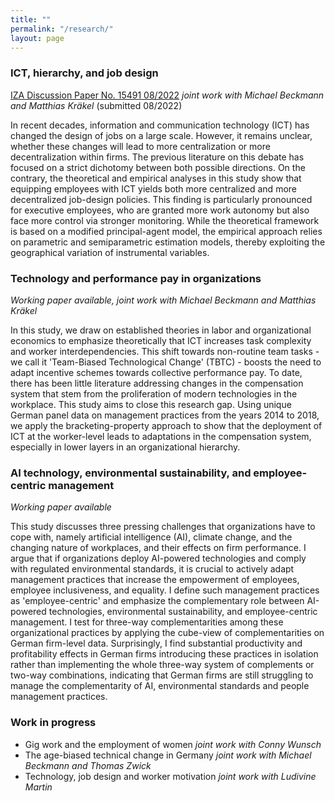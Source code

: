 ```yaml
---
title: ""
permalink: "/research/"
layout: page
---
```


### ICT, hierarchy, and job design 
[IZA Discussion Paper No. 15491 08/2022](https://www.iza.org/publications/dp/15491/information-and-communication-technology-hierarchy-and-job-design) *joint work with Michael Beckmann and Matthias Kräkel* (submitted 08/2022)

In recent decades, information and communication technology (ICT) has changed the design of jobs on a large scale. However, it remains unclear, whether these changes will lead to more centralization or more decentralization within firms. The previous literature on this debate has focused on a strict dichotomy between both possible directions. On the contrary, the theoretical and empirical analyses in this study show that equipping employees with ICT yields both more centralized  and more decentralized job-design policies. This finding is particularly pronounced for executive employees, who are granted more work autonomy but also face more control via stronger monitoring. While the theoretical framework is based on a modified principal-agent model, the empirical approach relies on parametric and semiparametric estimation models, thereby exploiting the geographical variation of instrumental variables.

### Technology and performance pay in organizations
*Working paper available,* *joint work with Michael Beckmann and Matthias Kräkel*

In this study, we draw on established theories in labor and organizational economics to emphasize theoretically that ICT increases task complexity and worker interdependencies. This shift towards non-routine team tasks - we call it 'Team-Biased Technological Change' (TBTC) - boosts the need to adapt incentive schemes towards collective performance pay. To date, there has been little literature addressing changes in the compensation system that stem from the proliferation of modern technologies in the workplace. This study aims to close this research gap. Using unique German panel data on management practices from the years 2014 to 2018, we apply the bracketing-property approach to show that the deployment of ICT at the worker-level leads to adaptations in the compensation system, especially in lower layers in an organizational hierarchy.

### AI technology, environmental sustainability, and employee-centric management
*Working paper available*

This study discusses three pressing challenges that organizations have to cope with, namely artificial intelligence (AI), climate change, and the changing nature of workplaces, and their effects on firm performance. I argue that if organizations deploy AI-powered technologies and comply with regulated environmental standards, it is crucial to actively adapt management practices that increase the empowerment of employees, employee inclusiveness, and equality. I define such management practices as 'employee-centric' and emphasize the complementary role between AI-powered technologies, environmental sustainability, and employee-centric management. I test for three-way complementarities among these organizational practices by applying the cube-view of complementarities on German firm-level data. Surprisingly, I find substantial productivity and profitability effects in German firms introducing these practices in isolation rather than implementing the whole three-way system of complements or two-way combinations, indicating that German firms are still struggling to manage the complementarity of AI, environmental standards and people management practices.

### Work in progress

- Gig work and the employment of women *joint work with Conny Wunsch*
- The age-biased technical change in Germany *joint work with Michael Beckmann and Thomas Zwick*
- Technology, job design and worker motivation *joint work with Ludivine Martin*
